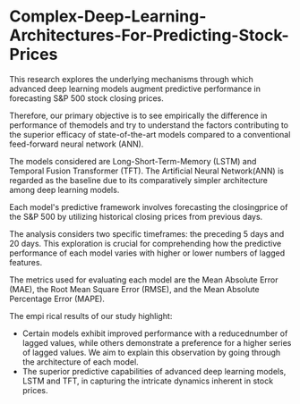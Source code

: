 # Complex-Deep-Learning-Architectures-For-Predicting-Stock-Prices
This research explores the underlying mechanisms through which advanced deep learning models augment predictive performance in forecasting S&amp;P 500 stock closing prices.

Therefore, our primary objective is to see empirically the difference in performance of themodels and try to understand the factors contributing to the superior 
efficacy of state-of-the-art models compared to a conventional feed-forward neural network (ANN).

The models considered are Long-Short-Term-Memory (LSTM) and Temporal Fusion Transformer (TFT). The Artificial Neural Network(ANN) is regarded as the baseline due to its comparatively simpler
architecture among deep learning models.

Each model's predictive framework involves forecasting the closingprice of the S&P 500 by utilizing historical closing prices from
previous days.

The analysis considers two specific timeframes: the preceding 5 days and 20 days. This exploration is crucial for comprehending how the predictive performance of each model varies with higher or lower numbers of lagged features. 

The metrics used for evaluating each model are the Mean Absolute Error (MAE), the Root Mean Square Error (RMSE), and the Mean Absolute Percentage Error (MAPE).

The empi rical results of our study highlight:
- Certain models exhibit improved performance with a reducednumber of lagged values, while others demonstrate a
  preference for a higher series of lagged values. We aim to explain this observation by going through the architecture of each model.
- The superior predictive capabilities of advanced deep learning models, LSTM and TFT, in capturing the intricate dynamics
  inherent in stock prices.
